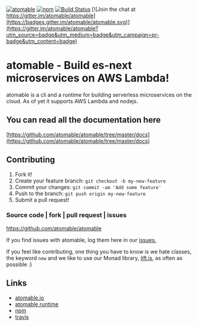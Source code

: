 [![atomable](https://img.shields.io/badge/atomable.io--blue.svg)](http://atomable.io)
[![npm](https://img.shields.io/badge/npm-atomable-lightgrey.svg)](https://www.npmjs.com/package/atomable)
[![Build Status](https://travis-ci.org/atomable/atomable.svg?branch=master)](https://travis-ci.org/atomable/atomable)
[![Join the chat at https://gitter.im/atomable/atomable](https://badges.gitter.im/atomable/atomable.svg)](https://gitter.im/atomable/atomable?utm_source=badge&utm_medium=badge&utm_campaign=pr-badge&utm_content=badge)

# atomable - Build es-next microservices on AWS Lambda!

atomable is a cli and a runtime for building serverless microservices on the cloud. As of yet it supports AWS Lambda and nodejs.

## You can read all the documentation here
[https://github.com/atomable/atomable/tree/master/docs](https://github.com/atomable/atomable/tree/master/docs)

## Contributing

1. Fork it!
2. Create your feature branch: `git checkout -b my-new-feature`
3. Commit your changes: `git commit -am 'Add some feature'`
4. Push to the branch: `git push origin my-new-feature`
5. Submit a pull request!

### Source code | fork | pull request | issues
https://github.com/atomable/atomable

If you find issues with atomable, log them here in our [issues.](https://github.com/atomable/atomable/issues)

If you feel like contributing, one thing you have to know is we hate classes, the keyword `new` and we like to use our Monad library, [lift.js](https://github.com/atomable/lift.js), as often as possible :)


## Links
- [atomable.io](http://atomable.io)
- [atomable runtime](https://github.com/atomable/runtime)
- [npm](https://www.npmjs.com/package/atomable)
- [travis](https://travis-ci.org/atomable)
